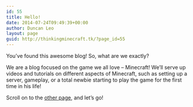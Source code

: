 ```yaml
---
id: 55
title: Hello!
date: 2014-07-24T09:49:39+00:00
author: Duncan Leo
layout: page
guid: http://thinkingminecraft.tk/?page_id=55
---
```

You&#8217;ve found this awesome blog! So, what are we exactly?

We are a blog focused on the game we all love &#8211; Minecraft! We&#8217;ll serve up videos and tutorials on different aspects of Minecraft, such as setting up a server, gameplay, or a total newbie starting to play the game for the first time in his life!

Scroll on to the [other page](http://thinkingminecraft.tk/?page_id=71 "Posts"), and let&#8217;s go!